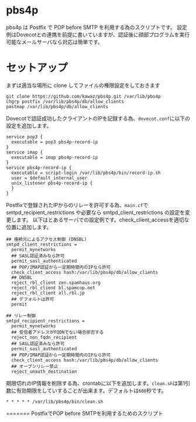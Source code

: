 pbs4p
=====

pbs4p は Postfix で POP before SMTP を利用する為のスクリプトです。
設定例はDovecotとの連携を前提に書いていますが、認証後に顔部プログラムを実行可能なメールサーバなら対応は簡単です。

# セットアップ
まずは適当な場所に clone してファイルの権限設定をしておきます

    git clone https://github.com/kawaz/pbs4p.git /var/lib/pbs4p
    chgrp postfix /var/lib/pbs4p/db/allow_clients
    postmap /var/lib/pbs4p/db/allow_clients

Dovecotで認証成功したクライアントのIPを記録する為、`dovecot.conf`に以下の設定を追加します。

    service pop3 {
      executable = pop3 pbs4p-record-ip
    }
    service imap {
      executable = imap pbs4p-record-ip
    }
    service pbs4p-record-ip {
      executable = script-login /var/lib/pbs4p/bin/record-ip.sh
      user = $default_internal_user
      unix_listener pbs4p-record-ip {
      }
    }

Postfixで登録されたIPからのリレーを許可する為、`main.cf`で smtpd_recipient_restrictions や必要なら smtpd_client_restrictions の設定を変更します。
以下はとあるサーバでの設定例です。check_client_accessを適切な位置に追加します。

    ## 接続元によるアクセス制御 (DNSBL)
    smtpd_client_restrictions =
      permit_mynetworks
      ## SASL認証済みなら許可
      permit_sasl_authenticated
      ## POP/IMAP認証から一定期時間内のIPなら許可
      check_client_access hash:/var/lib/pbs4p/db/allow_clients
      ## DNSBL
      reject_rbl_client zen.spamhaus.org
      reject_rbl_client bl.spamcop.net
      reject_rbl_client all.rbl.jp
      ## デフォルトは許可
      permit

    ## リレー制御
    smtpd_recipient_restrictions =
      permit_mynetworks
      ## 受信者アドレスがFQDNでない場合拒否する
      reject_non_fqdn_recipient
      ## SASL認証済みなら許可
      permit_sasl_authenticated
      ## POP/IMAP認証から一定期時間内のIPなら許可
      check_client_access hash:/var/lib/pbs4p/db/allow_clients
      ## オープンリレー禁止
      reject_unauth_destination

期限切れのIP情報を削除する為、crontabに以下を追加します。`clean.sh`は第1引数に有効期限をしていすることが出来ます。デフォルトは`600`秒です。

    * * * * * /var/lib/pbs4p/bin/clean.sh

=======
PostfixでPOP before SMTPを利用するためのスクリプト
